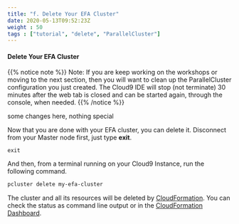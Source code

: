 ```yaml
---
title: "f. Delete Your EFA Cluster"
date: 2020-05-13T09:52:23Z
weight : 50
tags : ["tutorial", "delete", "ParallelCluster"]
---
```



#### Delete Your EFA Cluster

{{% notice note %}}
Note: If you are keep working on the workshops or moving to the next section, then you will want to clean up the ParallelCluster configuration you just created. The Cloud9 IDE will stop (not terminate) 30 minutes after the web tab is closed and can be started again, through the console, when needed.
{{% /notice %}}

some changes here, nothing special

Now that you are done with your EFA cluster, you can delete it.
Disconnect from your Master node first, just type **exit**.

```
exit
```

And then, from a terminal running on your Cloud9 Instance, run the following command.


```bash
pcluster delete my-efa-cluster
```

The cluster and all its resources will be deleted by [CloudFormation](https://docs.aws.amazon.com/cloudformation/index.html). You can check the status as command line output or in the [CloudFormation Dashboard](https://console.aws.amazon.com).
